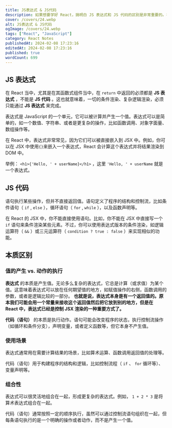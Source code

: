 ```yaml
---
title: JS表达式 & JS代码
description: 如果想要学好 React，搞明白 JS 表达式和 JS 代码的区别是非常重要的。在这篇文章中，我们将会讨论这两者的区别，以及在 React 中在什么地方应该使用表达式，什么地方应该使用代码。
cover: /covers/24.webp
alt: JS表达式 & JS代码
ogImage: /covers/24.webp
tags: ["React", "JavaScript"]
category: React Notes
publishedAt: 2024-02-08 17:23:16
editedAt: 2024-02-08 17:23:16
published: true
wordCount: 699
---
```


## JS 表达式

在 React 当中，尤其是在其函数式组件当中，在 `return` 中返回的必须都是 **JS 表达式** ，不能是 **JS 代码** 。这也就意味着，一切的条件渲染、复杂逻辑渲染，必须只能通过 **JS 表达式** 来完成。

表达式是 JavaScript 的一个单元，它可以被计算并产生一个值。表达式可以是简单的，如一个数值、字符串、或者是更复杂的操作，比如函数调用、对象字面量、数组操作等。

在 React 中，表达式非常常见，因为它们可以被直接嵌入到 JSX 中。例如，你可以在 JSX 中使用`{}`来嵌入一个表达式，React 会计算这个表达式并将结果渲染到 DOM 中。

举例： `<h1>{'Hello, ' + userName}</h1>` ，这里 `'Hello, ' + userName` 就是一个表达式。

## JS 代码

语句执行某些操作，但并不直接返回值。语句定义了程序的结构和控制流，比如条件语句（ `if` , `else` ），循环语句（ `for` , `while` ），以及函数声明等。

在 React 的 JSX 中，你不能直接使用语句。比如，你不能在 JSX 中直接写一个 `if` 语句来条件渲染某些元素。不过，你可以使用表达式版本的条件渲染，如逻辑运算符（ `&&` ）或三元运算符（ `condition ? true : false` ）来实现相似的功能。

## 本质区别

### **值的产生 vs. 动作的执行**

**表达式** 的本质是产生值。无论多么复杂的表达式，它总是计算（或求值）为某个值。这意味着表达式可以放在任何期望值的地方，如赋值操作的右侧，函数调用的参数，或者是逻辑比较的一部分。 **也就是说，表达式本身是有一个返回值的。原本我们可能会用一个常量来接收这个返回值然后把它放到别的地方，但是在 React 中，表达式已经是控制 JSX 渲染的一种重要方式了。**

**代码（语句）** 的本质是执行动作。语句可能会改变程序的状态，执行控制流操作（如循环和条件分支），声明变量，或者定义函数等，但它本身不产生值。

### **使用场景**

表达式通常用在需要计算结果的场景，比如算术运算、函数调用返回值的处理等。

代码（语句）用于构建程序的结构和逻辑，比如控制流程（ `if` 、 `for` 循环等）、变量声明等。

### **组合性**

表达式可以很灵活地组合在一起，形成更复杂的表达式。例如， `1 + 2 * 3` 是将算术表达式组合在一起。

代码（语句）通常按照一定的顺序执行，虽然可以通过控制流语句组织在一起，但每条语句执行的是一个明确的操作或者动作，而不是产生一个值。
